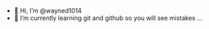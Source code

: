 - 👋 Hi, I’m @wayned1014
- 🌱 I’m currently learning git and github so you will see mistakes ...

<!---
wayned1014/wayned1014 is a ✨ special ✨ repository because its `README.md` (this file) appears on your GitHub profile.
You can click the Preview link to take a look at your changes.
--->
